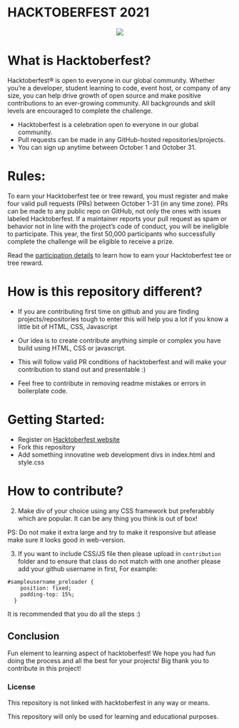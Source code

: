 

# HACKTOBERFEST 2021
  
<p align="center">
<img src="https://hacktoberfest.digitalocean.com/_nuxt/img/logo-hacktoberfest-full.f42e3b1.svg">
</p>

# What is Hacktoberfest?

Hacktoberfest® is open to everyone in our global community. Whether you’re a developer, student learning to code, event host, or company of any size, you can help drive growth of open source and make positive contributions to an ever-growing community. All backgrounds and skill levels are encouraged to complete the challenge.

- Hacktoberfest is a celebration open to everyone in our global community.
- Pull requests can be made in any GitHub-hosted repositories/projects.
- You can sign up anytime between October 1 and October 31.



# Rules:
To earn your Hacktoberfest tee or tree reward, you must register and make four valid pull requests (PRs) between October 1-31 (in any time zone). PRs can be made to any public repo on GitHub, not only the ones with issues labeled Hacktoberfest. If a maintainer reports your pull request as spam or behavior not in line with the project’s code of conduct, you will be ineligible to participate. This year, the first 50,000 participants who successfully complete the challenge will be eligible to receive a prize.

Read the [participation details](https://hacktoberfest.digitalocean.com/) to learn how to earn your Hacktoberfest tee or tree reward.

# How is this repository different?

- If you are contributing first time on github and you are finding projects/repositories tough to enter this will help you a lot if you know a little bit of HTML, CSS, Javascript

- Our idea is to create contribute anything simple or complex you have build using HTML, CSS or javascript.

- This will follow valid PR conditions of hacktoberfest and will make your contribution to stand out and presentable :)
- Feel free to contribute in removing readme mistakes or errors in boilerplate code.

# Getting Started:
- Register on [Hacktoberfest website](https://hacktoberfest.digitalocean.com)
- Fork this repository
- Add something innovatine web development divs in index.html and style.css

# How to contribute?


2. Make div of your choice using any CSS framework but preferabbly which are popular. It can be any thing you think is out of box! 

PS: Do not make it extra large and try to make it responsive but atlease make sure it looks good in web-version.

3. If you want to include CSS/JS file then please upload in `contribution` folder and to ensure that class do not match with one another please add your github username in first, For example:
```
#sampleusername_preloader {
    position: fixed;
    padding-top: 15%;
  }
```

It is recommended that you do all the steps :)



## Conclusion
Fun element to learning aspect of hacktoberfest! 
We hope you had fun doing the process and all the best for your projects!
Big thank you to contribute in this project!

### License

This repository is not linked with hacktoberfest in any way or means.

This repository will only be used for learning and educational purposes.


